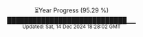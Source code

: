<p align="center">
⏳Year Progress (95.29 %) <br>
████████████████████████████▁▁ <br>
<sub>Updated: Sat, 14 Dec 2024 18:28:02 GMT</sub>
</p>

